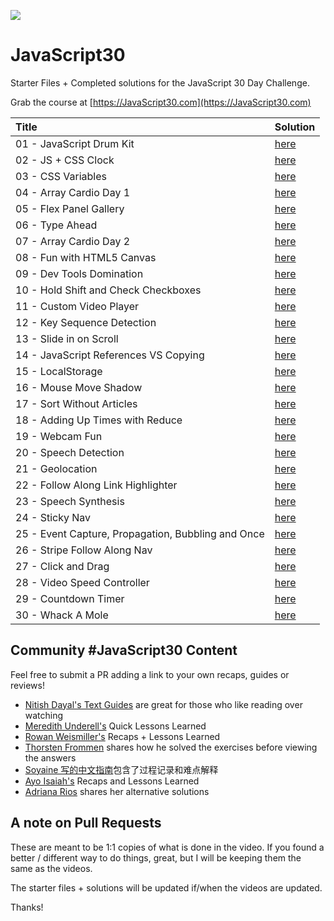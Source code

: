 ![](https://javascript30.com/images/JS3-social-share.png)

# JavaScript30

Starter Files + Completed solutions for the JavaScript 30 Day Challenge.

Grab the course at [https://JavaScript30.com](https://JavaScript30.com)

| Title  | Solution |
| :------------- | :------------- |
| 01 - JavaScript Drum Kit                           | <a href="https://crojasaragonez.github.io/JavaScript30/01 - JavaScript Drum Kit/index-FINISHED.html" target="_blank">here</a> |
| 02 - JS + CSS Clock                                | <a href="https://crojasaragonez.github.io/JavaScript30/02 - JS + CSS Clock/index-FINISHED.html" target="_blank">here</a> |
| 03 - CSS Variables                                 | <a href="https://crojasaragonez.github.io/JavaScript30/03 - CSS Variables/index-FINISHED.html" target="_blank">here</a> |
| 04 - Array Cardio Day 1                            | <a href="https://crojasaragonez.github.io/JavaScript30/04 - Array Cardio Day 1/index-FINISHED.html" target="_blank">here</a> |
| 05 - Flex Panel Gallery                            | <a href="https://crojasaragonez.github.io/JavaScript30/05 - Flex Panel Gallery/index-FINISHED.html" target="_blank">here</a> |
| 06 - Type Ahead                                    | <a href="https://crojasaragonez.github.io/JavaScript30/06 - Type Ahead/index-FINISHED.html" target="_blank">here</a> |
| 07 - Array Cardio Day 2                            | <a href="https://crojasaragonez.github.io/JavaScript30/07 - Array Cardio Day 2/index-FINISHED.html" target="_blank">here</a> |
| 08 - Fun with HTML5 Canvas                         | <a href="https://crojasaragonez.github.io/JavaScript30/08 - Fun with HTML5 Canvas/index-FINISHED.html" target="_blank">here</a> |
| 09 - Dev Tools Domination                          | <a href="https://crojasaragonez.github.io/JavaScript30/09 - Dev Tools Domination/index-FINISHED.html" target="_blank">here</a> |
| 10 - Hold Shift and Check Checkboxes               | <a href="https://crojasaragonez.github.io/JavaScript30/10 - Hold Shift and Check Checkboxes/index-FINISHED.html" target="_blank">here</a> |
| 11 - Custom Video Player                           | <a href="https://crojasaragonez.github.io/JavaScript30/11 - Custom Video Player/index.html" target="_blank">here</a> |
| 12 - Key Sequence Detection                        | <a href="https://crojasaragonez.github.io/JavaScript30/12 - Key Sequence Detection/index-FINISHED.html" target="_blank">here</a> |
| 13 - Slide in on Scroll                            | <a href="https://crojasaragonez.github.io/JavaScript30/13 - Slide in on Scroll/index-FINISHED.html" target="_blank">here</a> |
| 14 - JavaScript References VS Copying              | <a href="https://crojasaragonez.github.io/JavaScript30/14 - JavaScript References VS Copying/index-FINISHED.html" target="_blank">here</a> |
| 15 - LocalStorage                                  | <a href="https://crojasaragonez.github.io/JavaScript30/15 - LocalStorage/index-FINISHED.html" target="_blank">here</a> |
| 16 - Mouse Move Shadow                             | <a href="https://crojasaragonez.github.io/JavaScript30/16 - Mouse Move Shadow/index-FINISHED.html" target="_blank">here</a> |
| 17 - Sort Without Articles                         | <a href="https://crojasaragonez.github.io/JavaScript30/17 - Sort Without Articles/index-FINISHED.html" target="_blank">here</a> |
| 18 - Adding Up Times with Reduce                   | <a href="https://crojasaragonez.github.io/JavaScript30/18 - Adding Up Times with Reduce/index-FINISHED.html" target="_blank">here</a> |
| 19 - Webcam Fun                                    | <a href="https://crojasaragonez.github.io/JavaScript30/19 - Webcam Fun/index-FINISHED.html" target="_blank">here</a> |
| 20 - Speech Detection                              | <a href="https://crojasaragonez.github.io/JavaScript30/20 - Speech Detection/index-FINISHED.html" target="_blank">here</a> |
| 21 - Geolocation                                   | <a href="https://crojasaragonez.github.io/JavaScript30/21 - Geolocation/index-FINISHED.html" target="_blank">here</a> |
| 22 - Follow Along Link Highlighter                 | <a href="https://crojasaragonez.github.io/JavaScript30/22 - Follow Along Link Highlighter/index-FINISHED.html" target="_blank">here</a> |
| 23 - Speech Synthesis                              | <a href="https://crojasaragonez.github.io/JavaScript30/23 - Speech Synthesis/index-FINISHED.html" target="_blank">here</a> |
| 24 - Sticky Nav                                    | <a href="https://crojasaragonez.github.io/JavaScript30/24 - Sticky Nav/index-FINISHED.html" target="_blank">here</a> |
| 25 - Event Capture, Propagation, Bubbling and Once | <a href="https://crojasaragonez.github.io/JavaScript30/25 - Event Capture, Propagation, Bubbling and Once/index-FINISHED.html" target="_blank">here</a> |
| 26 - Stripe Follow Along Nav                       | <a href="https://crojasaragonez.github.io/JavaScript30/26 - Stripe Follow Along Nav/index-FINISHED.html" target="_blank">here</a> |
| 27 - Click and Drag                                | <a href="https://crojasaragonez.github.io/JavaScript30/27 - Click and Drag/index-FINISHED.html" target="_blank">here</a> |
| 28 - Video Speed Controller                        | <a href="https://crojasaragonez.github.io/JavaScript30/28 - Video Speed Controller/index-FINISHED.html" target="_blank">here</a> |
| 29 - Countdown Timer                               | <a href="https://crojasaragonez.github.io/JavaScript30/29 - Countdown Timer/index-FINISHED.html" target="_blank">here</a> |
| 30 - Whack A Mole                                  | <a href="https://crojasaragonez.github.io/JavaScript30/30 - Whack A Mole/index-FINISHED.html" target="_blank">here</a> |

## Community #JavaScript30 Content

Feel free to submit a PR adding a link to your own recaps, guides or reviews!

* [Nitish Dayal's Text Guides](https://github.com/nitishdayal/JavaScript30) are great for those who like reading over watching
* [Meredith Underell's](http://blog.meredithunderell.com/tag/javascript30/) Quick Lessons Learned
* [Rowan Weismiller's](http://rowanweismiller.com/blog/javascript-30/) Recaps + Lessons Learned
* [Thorsten Frommen](https://tfrommen.de/tag/javascript-30/) shares how he solved the exercises before viewing the answers
* [Soyaine 写的中文指南](https://github.com/soyaine/JavaScript30)包含了过程记录和难点解释
* [Ayo Isaiah's](https://freshman.tech/archive/#javascript30) Recaps and Lessons Learned
* [Adriana Rios](https://stpcollabr8nlstn.github.io/JavaScript30/) shares her alternative solutions

## A note on Pull Requests

These are meant to be 1:1 copies of what is done in the video. If you found a better / different way to do things, great, but I will be keeping them the same as the videos.

The starter files + solutions will be updated if/when the videos are updated.

Thanks!
